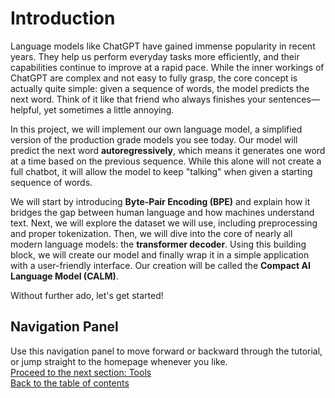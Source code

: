 # Introduction
Language models like ChatGPT have gained immense popularity in recent years. They help us perform everyday tasks more efficiently, and their capabilities continue to improve at a rapid pace. While the inner workings of ChatGPT are complex and not easy to fully grasp, the core concept is actually quite simple: given a sequence of words, the model predicts the next word. Think of it like that friend who always finishes your sentences—helpful, yet sometimes a little annoying.

In this project, we will implement our own language model, a simplified version of the production grade models you see today. Our model will predict the next word **autoregressively**, which means it generates one word at a time based on the previous sequence. While this alone will not create a full chatbot, it will allow the model to keep "talking" when given a starting sequence of words.

We will start by introducing **Byte-Pair Encoding (BPE)** and explain how it bridges the gap between human language and how machines understand text. Next, we will explore the dataset we will use, including preprocessing and proper tokenization. Then, we will dive into the core of nearly all modern language models: the **transformer decoder**. Using this building block, we will create our model and finally wrap it in a simple application with a user-friendly interface. Our creation will be called the **Compact AI Language Model (CALM)**.

Without further ado, let's get started!

## Navigation Panel
Use this navigation panel to move forward or backward through the tutorial, or jump straight to the homepage whenever you like.<br>
[Proceed to the next section: Tools](./tools.md)<br>
[Back to the table of contents](/)<br>